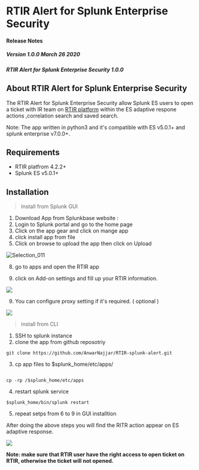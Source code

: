 
# RTIR Alert for Splunk Enterprise Security

#### Release Notes

##### Version 1.0.0 March 26 2020
##### RTIR Alert for Splunk Enterprise Security 1.0.0

## About RTIR Alert for Splunk Enterprise Security

The RTIR Alert for Splunk Enterprise Security allow Splunk ES users to open a ticket with IR team on [RTIR platform](https://bestpractical.com/rtir) within the ES adaptive respone actions ,correlation search and saved search. 

Note: The app written in python3 and it's compatible with ES v5.0.1+ and splunk enterprise v7.0.0+. 

## Requirements

- RTIR platfrom 4.2.2+
- Splunk ES v5.0.1+

## Installation

> Install from Splunk  GUI

1. Download App from Splunkbase website : 
2. Login to Splunk portal and go to the home page 
3. Click on the app gear and click on mange app 
4. click install app from file
5. Click on browse to upload the app then click on Upload

![Selection_011](https://user-images.githubusercontent.com/55454856/77629283-f2841d00-6f51-11ea-990b-43de006fae78.png)

8. go to apps and open the RTIR app 

9. click on Add-on settings and fill up your RTIR information.

![](https://user-images.githubusercontent.com/55454856/77627770-0f1f5580-6f50-11ea-96ab-757caeae10b0.png)

9. You can configure proxy setting if it's required. ( optional )
 
![](https://user-images.githubusercontent.com/55454856/77627921-4e4da680-6f50-11ea-9e4a-0f56553f8995.png)


> install from CLI 

1. SSH to splunk instance 
2. clone the app from github reposotriy 


```
git clone https://github.com/AnwarNajjar/RTIR-splunk-alert.git
```

3. cp app files to $splunk_home/etc/apps/
```

cp -rp /$splunk_home/etc/apps 

```
4. restart splunk service 

```
$splunk_home/bin/splunk restart
```

5. repeat  setps from 6 to 9 in GUI installtion

After doing the above steps you will find the RITR action appear on ES adaptive response. 

![](https://user-images.githubusercontent.com/55454856/77630722-31b36d80-6f54-11ea-93ea-ea4afac19209.png)


**Note: make sure that RTIR user have the right access to open ticket on RTIR, otherwise the ticket will not opened.**


